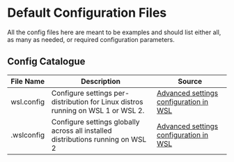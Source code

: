 # Default Configuration Files

All the config files here are meant to be examples and should list either all, as many as needed, or required configuration parameters.

## Config Catalogue

| File Name  | Description                                                                      | Source                                                                                                      |
| ---------- | -------------------------------------------------------------------------------- | ----------------------------------------------------------------------------------------------------------- |
| wsl.config | Configure settings per-distribution for Linux distros running on WSL 1 or WSL 2. | [Advanced settings configuration in WSL](https://docs.microsoft.com/en-us/windows/wsl/wsl-config#wslconf)   |
| .wslconfig | Configure settings globally across all installed distributions running on WSL 2  | [Advanced settings configuration in WSL](https://docs.microsoft.com/en-us/windows/wsl/wsl-config#wslconfig) |